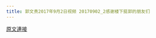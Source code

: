 ```yaml
---
title: 郭文贵2017年9月2日视频 20170902_2感谢楼下挺郭的朋友们
---
```


[原文連接](https://gnews.org/ThreadView/53483559)


